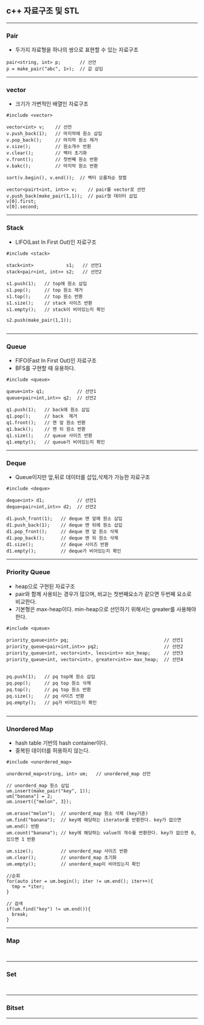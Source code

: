 ## c++ 자료구조 및 STL

<hr>

### Pair
- 두가지 자료형을 하나의 쌍으로 표현할 수 있는 자료구조

```
pair<string, int> p;       // 선언
p = make_pair("abc", 1>);  // 값 삽입

```
<hr>

### vector
- 크기가 가변적인 배열인 자료구조

```
#include <vector>

vector<int> v;    // 선언
v.push_back(1);   // 마지막에 원소 삽입
v.pop_back();     // 마지막 원소 제거
v.size();         // 원소개수 반환
v.clear();        // 벡터 초기화
v.front();        // 첫번째 원소 반환
v.bakc();         // 마지막 원소 반환

sort(v.begin(), v.end());  // 벡터 오름차순 정렬

vector<pairt<int, int>> v;    // pair를 vector로 선언
v.push_back(make_pair(1,1));  // pair형 데이터 삽입
v[0].first;
v[0].second;

```

<hr>

### Stack
- LIFO(Last In First Out)인 자료구조

```
#include <stack>

stack<int>            s1;   // 선언1
stack<pair<int, int>> s2;   // 선언2

s1.push(1);   // top에 원소 삽입
s1.pop();     // top 원소 제거
s1.top();     // top 원소 반환
s1.size();    // stack 사이즈 반환
s1.empty();   // stack이 비어있는지 확인

s2.push(make_pair(1,1));
  
```

<hr>
  
### Queue
- FIFO(Fast In First Out)인 자료구조
- BFS를 구현할 때 유용하다.

```
#include <queue>

queue<int> q1;            // 선언1
queue<pair<int,int>> q2;  // 선언2

q1.push(1);   // back에 원소 삽입
q1.pop();     // back  제거
q1.front();   // 맨 앞 원소 반환
q1.back();    // 맨 뒤 원소 반환
q1.size();    // queue 사이즈 반환
q1.empty();   // queue가 비어있는지 확인

```

<hr>

### Deque
- Queue이지만 앞,뒤로 데이터를 삽입,삭제가 가능한 자료구조

```
#include <deque>

deque<int> d1;            // 선언1
deque<pair<int,int>> d2;  // 선언2

d1.push_front(1);   // deque 맨 앞에 원소 삽입
d1.push_back(1);    // deque 맨 뒤에 원소 삽입
d1.pop_front();     // deque 맨 앞 원소 삭제
d1.pop_back();      // deque 맨 뒤 원소 삭제
d1.size();          // deque 사이즈 반환
d1.empty();         // deque가 비어있는지 확인

```

<hr>

### Priority Queue
- heap으로 구현된 자료구조
- pair와 함께 사용되는 경우가 많으며, 비교는 첫번째요소가 같으면 두번째 요소로 비교한다.
- 기본형은 max-heap이다. min-heap으로 선인하기 위해서는 greater를 사용해야한다.

```
#include <queue>

priority_queue<int> pq;                                   // 선언1
priority_queue<pair<int,int>> pq2;                        // 선언2
priority_queue<int, vector<int>, less<int>> min_heap;     // 선언3
priority_queue<int, vector<int>, greater<int>> max_heap;  // 선언4


pq.push(1);   // pq top에 원소 삽입
pq.pop();     // pq top 원소 삭제
pq.top();     // pq top 원소 반환
pq.size();    // pq 사이즈 반환
pq.empty();   // pq가 비어있는지 확인
  
```

<hr>

### Unordered Map
- hash table 기반의 hash container이다.
- 중복된 데이터를 허용하지 않는다.

```
#include <unordered_map>

unordered_map<string, int> um;   // unordered_map 선언

// unorderd_map 원소 삽입
um.insert(make_pair("key", 1)); 
um["banana"] = 2;
um.insert({"melon", 3});

um.erase("melon");  // unorderd_map 원소 삭제 (key기준)
um.find("banana");  // key에 해당하는 iterator를 반환한다. key가 없으면 um.end() 반환
um.count("banana"); // key에 해당하는 value의 개수를 반환한다. key가 없으면 0, 있으면 1 반환

um.size();          // unorderd_map 사이즈 반환
um.clear();         // unorderd_map 초기화
um.empty();         // unorderd_map이 비어있는지 확인

//순회
for(auto iter = um.begin(); iter != um.end(); iter++){
  tmp = *iter;
}

// 검색
if(um.find("key") != um.end()){
  break;
}

```

<hr>

### Map

```


```


<hr>

### Set


```


```


<hr>



### Bitset

<hr>
